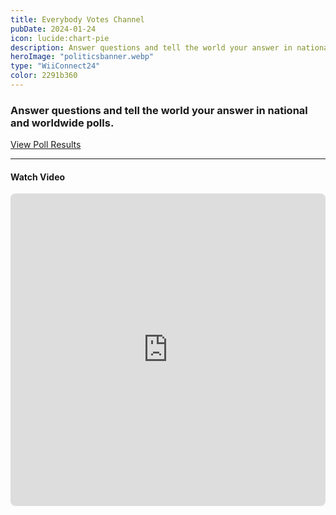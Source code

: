 ```yaml
---
title: Everybody Votes Channel
pubDate: 2024-01-24
icon: lucide:chart-pie
description: Answer questions and tell the world your answer in national and worldwide polls!
heroImage: "politicsbanner.webp"
type: "WiiConnect24"
color: 2291b360
---
```


### Answer questions and tell the world your answer in national and worldwide polls.

<a href="/extras/vote" id="download-button"
        class="btn btn-success" style="margin-top:5px; width:100%;"> View Poll Results</a>

<hr>
<h4><i class="fab fa-youtube" aria-hidden="true"></i> Watch Video</h4>
<iframe src="https://www.youtube.com/embed/tAwTZBC3Py8" frameborder="0" style="border-radius:8px;" width="100%" height="500" allow="autoplay; encrypted-media"
              allowfullscreen></iframe>
